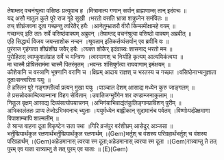 

  
तेषाम्तद् वचनंश्रुत्वा वसिष्ठः प्रत्युवाच ह ।मित्रामात्य गणान् सर्वान् ब्राह्मणाम्स् तान् इदंवचः  ॥   
यद् असौ मातुल कुले पुरे राज गृहे सुखी ।भरतो वसति भ्रात्रा शत्रुघ्नेन समंवितः  ॥   
तच् शीघ्रंजवना दूता गच्छन्तु त्वरितैर् हयैः ।आनेतुम्भ्रातरौ वीरौ किम्समीक्षामहे वयम्  ॥   
गच्छन्त्व् इति ततः सर्वे वसिष्ठंवाक्यम् अब्रुवन् ।तेषाम्तद् वचनंश्रुत्वा वसिष्ठो वाक्यम् अब्रवीत्  ॥   
एहि सिद्धार्थ विजय जयन्ताशोक नन्दन ।श्रूयताम् इतिकर्तव्यंसर्वान् एव ब्रवीमि वः  ॥   
पुरंराज गृहंगत्वा शीघ्रंशीघ्र जवैर् हयैः ।त्यक्त शोकैर् इदंवाच्यः शासनाद् भरतो मम  ॥   
पुरोहितस् त्वाम्कुशलंप्राह सर्वे च मन्त्रिणः ।त्वरमाणश् च निर्याहि कृत्यम् आत्ययिकंत्वया  ॥   
मा चास्मै प्रोषितंरामंमा चास्मै पितरंमृतम् ।भवन्तः शंसिषुर्गत्वा राघवाणाम् इमंक्षयम्  ॥   
कौशेयानि च वस्त्राणि भूषणानि वराणि च ।क्षिप्रम् आदाय राज्ञश् च भरतस्य च गच्छत ।वसिष्ठेनाभ्यनुज्ञाता दूताःसन्त्वरिता ययुः  ॥   
ते हस्तिन पुरे गङ्गाम्तीर्त्वा प्रत्यन् मुखा ययुः ।पाञ्चाल देशम् आसाद्य मध्येन कुरु जाङ्गलम्  ॥   
ते प्रसन्नोदकाम्दिव्याम्नाना विहग सेविताम् ।उपातिजग्मुर्वेगेन शर दण्डाम्जनाकुलाम्  ॥   
निकूल वृक्षम् आसाद्य दिव्यंसत्योपयाचनम् ।अभिगंयाभिवाद्यंतंकुलिङ्गाम्प्राविशन् पुरीम्  ॥   
अभिकालंततः प्राप्य तेजोऽभिभवनाच् च्युताः ।ययुर्मध्येन बाह्लीकान् सुदामानंच पर्वतम् ।विष्णोःपदंप्रेक्षमाणा विपाशाम्चापि शाल्मलीम्  ॥   
ते श्रान्त वाहना दूता विकृष्टेन सता पथा ।गिरि व्रजंपुर वरंशीघ्रम् आसेदुर् अञ्जसा  ॥   
भर्तुष्प्रियार्थंकुल रक्षणार्थंभर्तुष्प्रियार्थंकुल रक्षणार्थम् ।(Gem)भर्तुश् च वंशस्य परिग्रहार्थंभर्तुश् च वंशस्य परिग्रहार्थम् ।(Gem)अहेडमानास् त्वरया स्म दूता;अहेडमानास् त्वरया स्म दूता ।(Gem)रात्र्याम्तु ते तत् पुरम् एव याता रात्र्याम्तु ते तत् पुरम् एव याताः  ॥ (E)(Gem)  
